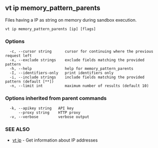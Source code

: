 ## vt ip memory_pattern_parents

Files having a IP as string on memory during sandbox execution.

```
vt ip memory_pattern_parents [ip] [flags]
```

### Options

```
  -c, --cursor string      cursor for continuing where the previous request left
  -x, --exclude strings    exclude fields matching the provided pattern
  -h, --help               help for memory_pattern_parents
  -I, --identifiers-only   print identifiers only
  -i, --include strings    include fields matching the provided pattern (default [**])
  -n, --limit int          maximum number of results (default 10)
```

### Options inherited from parent commands

```
  -k, --apikey string   API key
      --proxy string    HTTP proxy
  -v, --verbose         verbose output
```

### SEE ALSO

* [vt ip](vt_ip.md)	 - Get information about IP addresses

